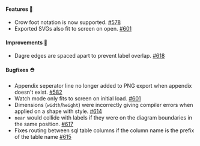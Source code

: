 #### Features 🚀

- Crow foot notation is now supported. [#578](https://github.com/terrastruct/d2/pull/578)
- Exported SVGs also fit to screen on open. [#601](https://github.com/terrastruct/d2/pull/601)

#### Improvements 🧹

- Dagre edges are spaced apart to prevent label overlap. [#618](https://github.com/terrastruct/d2/pull/618)

#### Bugfixes ⛑️

- Appendix seperator line no longer added to PNG export when appendix doesn't exist. [#582](https://github.com/terrastruct/d2/pull/582)
- Watch mode only fits to screen on initial load. [#601](https://github.com/terrastruct/d2/pull/601)
- Dimensions (`width`/`height`) were incorrectly giving compiler errors when applied on a shape with style. [#614](https://github.com/terrastruct/d2/pull/614)
- `near` would collide with labels if they were on the diagram boundaries in the same position. [#617](https://github.com/terrastruct/d2/pull/617)
- Fixes routing between sql table columns if the column name is the prefix of the table name [#615](https://github.com/terrastruct/d2/pull/615)
